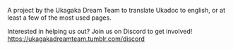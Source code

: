 A project by the Ukagaka Dream Team to translate Ukadoc to english, or at least a few of the most used pages.

Interested in helping us out? Join us on Discord to get involved! https://ukagakadreamteam.tumblr.com/discord
